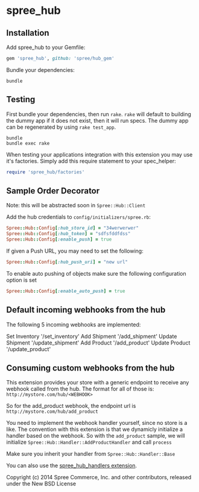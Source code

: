 spree_hub
========


Installation
------------

Add spree_hub to your Gemfile:

```ruby
gem 'spree_hub', github: 'spree/hub_gem'
```

Bundle your dependencies:

```shell
bundle
```

Testing
-------

First bundle your dependencies, then run `rake`. `rake` will default to building the dummy app if it does not exist, then it will run specs. The dummy app can be regenerated by using `rake test_app`.

```shell
bundle
bundle exec rake
```

When testing your applications integration with this extension you may use it's factories.
Simply add this require statement to your spec_helper:

```ruby
require 'spree_hub/factories'
```

Sample Order Decorator
----------------------

Note: this will be abstracted soon in `Spree::Hub::Client`

Add the hub credentials to `config/initializers/spree.rb`:

```ruby
Spree::Hub::Config[:hub_store_id] = "34werwerwer"
Spree::Hub::Config[:hub_token] = "sdfsfddfdss"
Spree::Hub::Config[:enable_push] = true
```

If given a Push URL, you may need to set the following:
```ruby
Spree::Hub::Config[:hub_push_uri] = "new url"
```

To enable auto pushing of objects make sure the following configuration option is set
```ruby
Spree::Hub::Config[:enable_auto_push] = true
```

Default incoming webhooks from the hub
--------------------------------------

The following 5 incoming webhooks are implemented:

Set Inventory '/set_inventory'
Add Shipment '/add_shipment'
Update Shipment '/update_shipment'
Add Product '/add_product'
Update Product '/update_product'


Consuming custom webhooks from the hub
--------------------------------------

This extension provides your store with a generic endpoint to receive any webhook called
from the hub. The format for all of those is: `http://mystore.com/hub/<WEBHOOK>`

So for the add_product webhook, the endpoint url is `http://mystore.com/hub/add_product`

You need to implement the webhook handler yourself, since no store is a like.
The convention with this extension is that we dynamicly initialize a handler based on the webhook.
So with the `add_product` sample, we will initialize `Spree::Hub::Handler::AddProductHandler` and call `process`

Make sure you inherit your handler from `Spree::Hub::Handler::Base`

You can also use the [spree_hub_handlers extension](https://github.com/spree/spree_hub_handlers).


Copyright (c) 2014 Spree Commerce, Inc. and other contributors, released under the New BSD License
